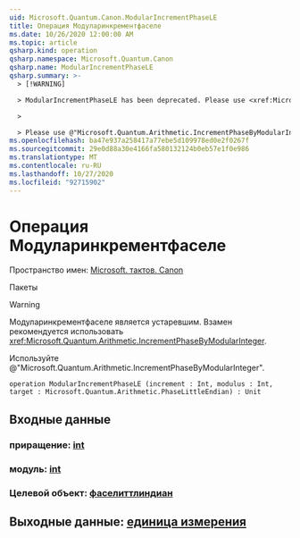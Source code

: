 ```yaml
---
uid: Microsoft.Quantum.Canon.ModularIncrementPhaseLE
title: Операция Модуларинкрементфаселе
ms.date: 10/26/2020 12:00:00 AM
ms.topic: article
qsharp.kind: operation
qsharp.namespace: Microsoft.Quantum.Canon
qsharp.name: ModularIncrementPhaseLE
qsharp.summary: >-
  > [!WARNING]

  > ModularIncrementPhaseLE has been deprecated. Please use <xref:Microsoft.Quantum.Arithmetic.IncrementPhaseByModularInteger> instead.

  >

  > Please use @"Microsoft.Quantum.Arithmetic.IncrementPhaseByModularInteger".
ms.openlocfilehash: ba47e937a258417a77ebe5d109978ed0e2f0267f
ms.sourcegitcommit: 29e0d88a30e4166fa580132124b0eb57e1f0e986
ms.translationtype: MT
ms.contentlocale: ru-RU
ms.lasthandoff: 10/27/2020
ms.locfileid: "92715902"
---
```

# <a name="modularincrementphasele-operation"></a>Операция Модуларинкрементфаселе

Пространство имен: [Microsoft. тактов. Canon](xref:Microsoft.Quantum.Canon)

Пакеты [](https://nuget.org/packages/)


> [!WARNING]
> Модуларинкрементфаселе является устаревшим. Взамен рекомендуется использовать <xref:Microsoft.Quantum.Arithmetic.IncrementPhaseByModularInteger>.
>
> Используйте @"Microsoft.Quantum.Arithmetic.IncrementPhaseByModularInteger".



```qsharp
operation ModularIncrementPhaseLE (increment : Int, modulus : Int, target : Microsoft.Quantum.Arithmetic.PhaseLittleEndian) : Unit
```


## <a name="input"></a>Входные данные

### <a name="increment--int"></a>приращение: [int](xref:microsoft.quantum.lang-ref.int)




### <a name="modulus--int"></a>модуль: [int](xref:microsoft.quantum.lang-ref.int)




### <a name="target--phaselittleendian"></a>Целевой объект: [фаселиттлиндиан](xref:Microsoft.Quantum.Arithmetic.PhaseLittleEndian)





## <a name="output--unit"></a>Выходные данные: [единица измерения](xref:microsoft.quantum.lang-ref.unit)

